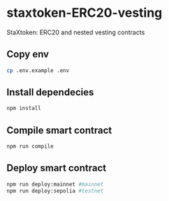 # staxtoken-ERC20-vesting
StaXtoken: ERC20 and nested vesting contracts

## Copy env

```sh
cp .env.example .env
```
## Install dependecies

```sh
npm install
```

## Compile smart contract

```sh
npm run compile
```

## Deploy smart contract

```sh
npm run deploy:mainnet #mainnet
npm run deploy:sepolia #testnet
```

